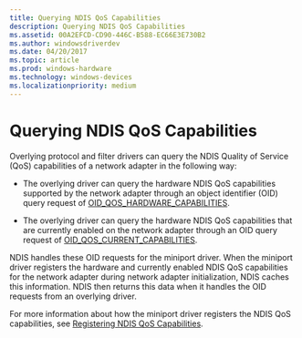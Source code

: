```yaml
---
title: Querying NDIS QoS Capabilities
description: Querying NDIS QoS Capabilities
ms.assetid: 00A2EFCD-CD90-446C-B588-EC66E3E730B2
ms.author: windowsdriverdev
ms.date: 04/20/2017
ms.topic: article
ms.prod: windows-hardware
ms.technology: windows-devices
ms.localizationpriority: medium
---
```


# Querying NDIS QoS Capabilities


Overlying protocol and filter drivers can query the NDIS Quality of Service (QoS) capabilities of a network adapter in the following way:

-   The overlying driver can query the hardware NDIS QoS capabilities supported by the network adapter through an object identifier (OID) query request of [OID\_QOS\_HARDWARE\_CAPABILITIES](https://msdn.microsoft.com/library/windows/hardware/hh451828).

-   The overlying driver can query the hardware NDIS QoS capabilities that are currently enabled on the network adapter through an OID query request of [OID\_QOS\_CURRENT\_CAPABILITIES](https://msdn.microsoft.com/library/windows/hardware/hh451827).

NDIS handles these OID requests for the miniport driver. When the miniport driver registers the hardware and currently enabled NDIS QoS capabilities for the network adapter during network adapter initialization, NDIS caches this information. NDIS then returns this data when it handles the OID requests from an overlying driver.

For more information about how the miniport driver registers the NDIS QoS capabilities, see [Registering NDIS QoS Capabilities](registering-ndis-qos-capabilities.md).

 

 





